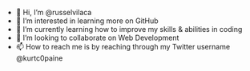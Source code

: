 - 👋 Hi, I’m @russelvilaca
- 👀 I’m interested in learning more on GitHub
- 🌱 I’m currently learning how to improve my skills & abilities in coding
- 💞️ I’m looking to collaborate on Web Development
- 📫 How to reach me is by reaching through my Twitter username @kurtc0paine

<!---
russelvilaca/russelvilaca is a ✨ special ✨ repository because its `README.md` (this file) appears on your GitHub profile.
You can click the Preview link to take a look at your changes.
--->
